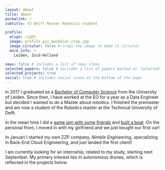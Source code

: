 ```yaml
---
layout: about
title: about
permalink: /
subtitle: TU Delft Master Robotics student

profile:
  align: right
  image: profile_pic_bachelor_crop.jpg
  image_circular: false # crops the image to make it circular
  more_info: >
    Leiden, Zuid-Holland

news: false # includes a list of news items
selected_papers: false # includes a list of papers marked as "selected={true}"
selected_projects: true
social: true # includes social icons at the bottom of the page
---
```


In 2017 I graduated as a [Bachelor of Computer Science](/projects/1_bachelor_thesis/) from the University of Leiden. Since then, I have worked at the EO for a year as a Data Engineer but decided I wanted to do a Master about robotics. I finished the premaster and am now a student of the Robotics master at the Technical University of Delft.

In the mean time I did a [game jam with some friends](/projects/7_gamejam/) and [built a boat](/projects/5_vlot/). On the personal front, I moved in with my girlfriend and we just bought our first car!

In Januari I started my own ZZP company, *Nimble Engineering*, specializing in Back-End Cloud Engineering, and just landed the first client!

I am currently looking for an internship, related to my study, starting next September. My primary interest lies in autonomous drones, which is reflected in the projects below.

